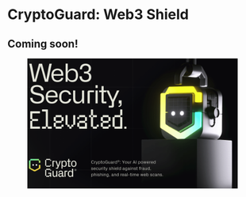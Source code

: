 # CryptoGuard: Web3 Shield

## **Coming soon!**&#x20;

<figure><img src="../../.gitbook/assets/image.png" alt=""><figcaption></figcaption></figure>

